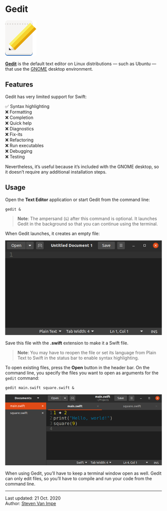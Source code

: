 # Gedit

![](gedit.png)

[**Gedit**](https://wiki.gnome.org/Apps/Gedit) is the default text editor on Linux distributions — such as Ubuntu — that use the [GNOME](http://www.gnome.org) desktop environment.

## Features

Gedit has very limited support for Swift:

✅ Syntax highlighting \
❌ Formatting \
❌ Completion \
❌ Quick help \
❌ Diagnostics \
❌ Fix-its \
❌ Refactoring \
❌ Run executables \
❌ Debugging \
❌ Testing

Nevertheless, it’s useful because it’s included with the GNOME desktop, so it doesn’t require any additional installation steps.

## Usage

Open the **Text Editor** application or start Gedit from the command line:

```
gedit &
```

> **Note**: The ampersand (`&`) after this command is optional. It launches Gedit in the background so that you can continue using the terminal. 

When Gedit launches, it creates an empty file:

![](empty.png)

Save this file with the **.swift** extension to make it a Swift file. 

> **Note**: You may have to reopen the file or set its language from Plain Text to Swift in the status bar to enable syntax highlighting.

To open existing files, press the **Open** button in the header bar. On the command line, you specify the files you want to open as arguments for the `gedit` command:

```
gedit main.swift square.swift &
```

![](documents.png)

When using Gedit, you’ll have to keep a terminal window open as well. Gedit can only edit files, so you’ll have to compile and run your code from the command line.

---

Last updated: 21 Oct. 2020 \
Author: [Steven Van Impe](https://github.com/svanimpe)
